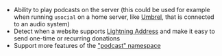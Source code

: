 * Ability to play podcasts on the server (this could be used for example when running `usocial` on a home server, like [Umbrel](https://getumbrel.com/), that is connected to an audio system)
* Detect when a website supports [Lightning Address](https://lightningaddress.com/) and make it easy to send one-time or recurring donations
* Support more features of the ["podcast" namespace](https://github.com/Podcastindex-org/podcast-namespace)

